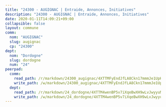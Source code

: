```yaml
---
title: "24300 - AUGIGNAC | Entraide, Annonces, Initiatives"
description: "24300 - AUGIGNAC | Entraide, Annonces, Initiatives"
date: 2020-01-11T14:09:21+09:00
collapsible: false
layout: commune
comm:
  nom: "AUGIGNAC"
  slug: augignac
  cp: "24300"
dept:
  nom: "Dordogne"
  slug: dordogne
  num: "24"
peerpad:
  comm:
    read_path: /r/markdown/24300_augignac/4XTTMFyEndJfLA8Ckn17mmmJe1UpKHVLiTyXt65Rjk68An9gv
    write_path: /w/markdown/24300_augignac/4XTTMFyEndJfLA8Ckn17mmmJe1UpKHVLiTyXt65Rjk68An9gv-K3TgU43zSbzHjWZFoUNvrW89bf4aSh8pWgxsPfHqW1tbbiuvjWaaQMnd4prUnjvaqxAKidCAXhqThwzfPWCt25X8zPnxeG1rr9CDbdymubJyCnRsbF5ZdB3mUW2xZnWQurhqUogW
  dept:
    read_path: /r/markdown/24_dordogne/4XTTM4wenBP5v7iXqeBwXH9wLvJwyyuNKzLxRyGzSZXmCuzgg
    write_path: /w/markdown/24_dordogne/4XTTM4wenBP5v7iXqeBwXH9wLvJwyyuNKzLxRyGzSZXmCuzgg-K3TgUusQQUSAmJPXozCTSBeqjqksxkVWGVxtHwEFrs5RuocQr8weKG2oQg7MVeg2F9Hhv7ggtBiBU8D9pdXEPa9M67VU3BzgAG9BCtQw3VY3Xcxk2YSegk3iUXMkpicGxxJr7mWp
---
```


